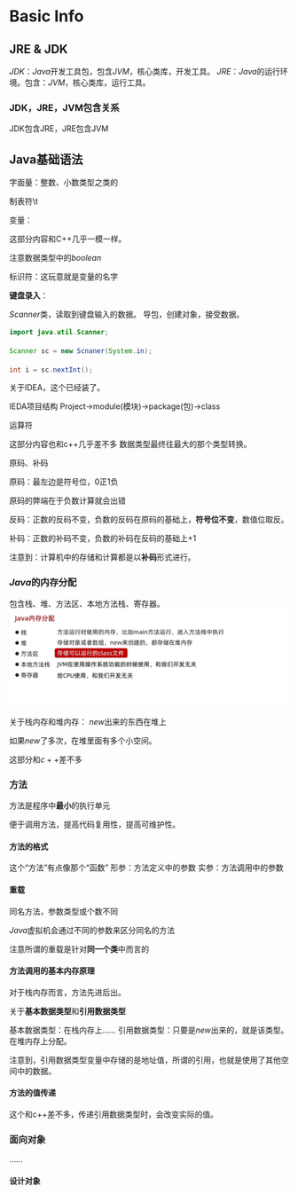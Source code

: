 # Basic Info

## JRE & JDK

$JDK$：$Java$开发工具包，包含$JVM$，核心类库，开发工具。
$JRE$：$Java$的运行环境。包含：$JVM$，核心类库，运行工具。

### JDK，JRE，JVM包含关系

JDK包含JRE，JRE包含JVM

## Java基础语法

字面量：整数、小数类型之类的

制表符\t

变量：

这部分内容和C++几乎一模一样。

注意数据类型中的$boolean$

标识符：这玩意就是变量的名字

**键盘录入**：

$Scanner$类，读取到键盘输入的数据。
导包，创建对象，接受数据。

```java
import java.util.Scanner;

Scanner sc = new Scnaner(System.in);

int i = sc.nextInt();
```

关于IDEA，这个已经装了。

IEDA项目结构
Project->module(模块)->package(包)->class

运算符

这部分内容也和c++几乎差不多
数据类型最终往最大的那个类型转换。

原码、补码

原码：最左边是符号位，0正1负

原码的弊端在于负数计算就会出错

反码：正数的反码不变，负数的反码在原码的基础上，**符号位不变**，数值位取反。

补码：正数的补码不变，负数的补码在反码的基础上+1

注意到：计算机中的存储和计算都是以**补码**形式进行。

### $Java$的内存分配

包含栈、堆、方法区、本地方法栈、寄存器。
![alt text](image.png)

关于栈内存和堆内存：
$new$出来的东西在堆上

如果$new$了多次，在堆里面有多个小空间。

这部分和$c++$差不多

### 方法

方法是程序中**最小**的执行单元

便于调用方法，提高代码复用性，提高可维护性。

#### 方法的格式

这个“方法”有点像那个“函数”
形参：方法定义中的参数
实参：方法调用中的参数

#### 重载

同名方法，参数类型或个数不同

$Java$虚拟机会通过不同的参数来区分同名的方法

注意所谓的重载是针对**同一个类**中而言的

#### 方法调用的基本内存原理

对于栈内存而言，方法先进后出。

关于**基本数据类型**和**引用数据类型**

基本数据类型：在栈内存上……
引用数据类型：只要是$new$出来的，就是该类型。在堆内存上分配。

注意到，引用数据类型变量中存储的是地址值，所谓的引用，也就是使用了其他空间中的数据。

#### 方法的值传递

这个和c++差不多，传递引用数据类型时，会改变实际的值。

### 面向对象

……

#### 设计对象
